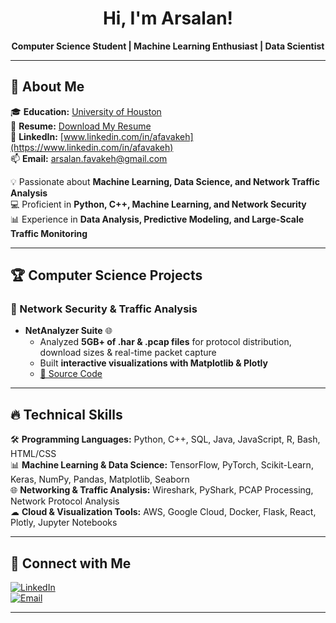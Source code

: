 <h1 align="center">Hi, I'm Arsalan! </h1>

<p align="center">
  <b>Computer Science Student | Machine Learning Enthusiast | Data Scientist</b>
</p>

---

## 📌 About Me  

🎓 **Education:** [University of Houston](https://www.uh.edu/nsm/computer-science/)  
📂 **Resume:** [Download My Resume](file:///C:/Users/arsal/Documents/RESUME_5.pdf)  
🔗 **LinkedIn:** [www.linkedin.com/in/afavakeh](https://www.linkedin.com/in/afavakeh)  
📫 **Email:** arsalan.favakeh@gmail.com  

💡 Passionate about **Machine Learning, Data Science, and Network Traffic Analysis**  
💻 Proficient in **Python, C++, Machine Learning, and Network Security**  
📊 Experience in **Data Analysis, Predictive Modeling, and Large-Scale Traffic Monitoring**  

---

## 🏆 **Computer Science Projects**  
  

### 🔹 Network Security & Traffic Analysis  
- **NetAnalyzer Suite** 🌐  
  - Analyzed **5GB+ of .har & .pcap files** for protocol distribution, download sizes & real-time packet capture  
  - Built **interactive visualizations with Matplotlib & Plotly**  
  - [🔗 Source Code](https://github.com/your-github/net-analyzer-suite)  



---

## 🔥 **Technical Skills**  

🛠 **Programming Languages:** Python, C++, SQL, Java, JavaScript, R, Bash, HTML/CSS  
📊 **Machine Learning & Data Science:** TensorFlow, PyTorch, Scikit-Learn, Keras, NumPy, Pandas, Matplotlib, Seaborn  
🌐 **Networking & Traffic Analysis:** Wireshark, PyShark, PCAP Processing, Network Protocol Analysis  
☁ **Cloud & Visualization Tools:** AWS, Google Cloud, Docker, Flask, React, Plotly, Jupyter Notebooks  

---


## 🤝 **Connect with Me**  

[![LinkedIn](https://img.shields.io/badge/-LinkedIn-blue?style=flat-square&logo=linkedin)](https://www.linkedin.com/in/afavakeh)  
[![Email](https://img.shields.io/badge/-Email-red?style=flat-square&logo=gmail)](mailto:arsalan.favakeh@gmail.com)  

---


